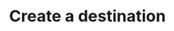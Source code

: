 ---
# -------------------------- #
#      ENDPOINT DETAILS      #
# -------------------------- #

content-type: "api-endpoint"
endpoint: "destinations"
key: "create-a-destination"
version: "4"


# -------------------------- #
#       METHOD DETAILS       #
# -------------------------- #

title: "Create a destination"
method: "post"
short-url: |
  /v{{ endpoint.version }}{{ object.endpoint-url }}
full-url: |
  {{ api.base-url }}{{ endpoint.short-url | flatify }}
short: "{{ api.core-objects.destinations.create.short }}"
description: "{{ api.core-objects.destinations.create.description | flatify }}"


# -------------------------- #
#       METHOD ARGUMENTS     #
# -------------------------- #

arguments:
  - name: "type"
    required: true
    type: "string"
    description: "{{ connect.common.attributes.destination-type | flatify }}"

  - name: "properties"
    required: true
    type: "object"
    description: "A [Destination Form Properties object]({{ api.form-properties.destination-forms.section }}) corresponding to the value of `type`."


# -------------------------- #
#           RETURNS          #
# -------------------------- #

returns: |
  If successful, the API will return a status of `200 OK` and a [Destination object]({{ api.core-objects.destinations.object }}) with a `report_card` property.

  The `report_card` property contains the [Destination Report Card object]({{ api.data-structures.report-cards.destination.section }}) for the destination's configuration status.


# ------------------------------ #
#   EXAMPLE REQUEST & RESPONSES  #
# ------------------------------ #

examples:
  - type: "Request"
    language: "json"
    subexamples:
      - type: "Create a PostgreSQL destination"
        code: |
          curl -X {{ endpoint.method | upcase }} {{ endpoint.full-url | flatify | strip_newlines }}
               -H "Authorization: Bearer <ACCESS_TOKEN>" 
               -H "Content-Type: application/json"
               -d "{
                    "type":"postgres",
                    "properties": {
                      "host":"<HOST>",
                      "port":"5432",
                      "username":"stitch",
                      "database":"demni2mf59dt10",
                      "password":"<PASSWORD>",
                      "ssl":false
                      }
                   }"


  - type: "Response"
    language: "json"
    subexamples:
      - type: "PostgreSQL destination response"
        code: |
          {
            "properties": {
              "database": "demni2mf59dt10",
              "encryption_type": "none",
              "host": "<HOST>",
              "port": "5432",
              "ssl": "true",
              "status": "1",
              "username": "stitch"
            },
            "updated_at": "2019-05-24T18:04:08Z",
            "name": "Default Warehouse",
            "type": "postgres",
            "deleted_at": null,
            "system_paused_at": null,
            "stitch_client_id": 116078,
            "paused_at": null,
            "id": 155582,
            "display_name": null,
            "created_at": "2019-05-24T18:03:50Z",
            "report_card": {
              "type": "postgres",
              "current_step": 2,
              "current_step_type": "fully_configured",
              "steps": [
                {
                  "type": "form",
                  "properties": [
                    {
                      "name": "database",
                      "is_required": true,
                      "is_credential": false,
                      "system_provided": false,
                      "property_type": "user_provided",
                      "json_schema": {
                        "type": "string"
                      },
                      "provided": true
                    },
                    {
                      "name": "encryption_host",
                      "is_required": false,
                      "is_credential": false,
                      "system_provided": false,
                      "property_type": "user_provided",
                      "json_schema": {
                        "anyOf": [
                          {
                            "type": "string",
                            "format": "ipv4"
                          },
                          {
                            "type": "string",
                            "format": "ipv6"
                          },
                          {
                            "type": "string",
                            "format": "hostname"
                          }
                        ]
                      },
                      "provided": false
                    },
                    {
                      "name": "encryption_port",
                      "is_required": false,
                      "is_credential": false,
                      "system_provided": false,
                      "property_type": "user_provided",
                      "json_schema": {
                        "type": "string",
                        "pattern": "^\\d+$"
                      },
                      "provided": false
                    },
                    {
                      "name": "encryption_type",
                      "is_required": true,
                      "is_credential": false,
                      "system_provided": false,
                      "property_type": "user_provided",
                      "json_schema": {
                        "type": "string",
                        "pattern": "^(ssh|none)$"
                      },
                      "provided": true
                    },
                    {
                      "name": "encryption_username",
                      "is_required": false,
                      "is_credential": false,
                      "system_provided": false,
                      "property_type": "user_provided",
                      "json_schema": {
                        "type": "string"
                      },
                      "provided": false
                    },
                    {
                      "name": "host",
                      "is_required": true,
                      "is_credential": false,
                      "system_provided": false,
                      "property_type": "user_provided",
                      "json_schema": {
                        "anyOf": [
                          {
                            "type": "string",
                            "format": "ipv4"
                          },
                          {
                            "type": "string",
                            "format": "ipv6"
                          },
                          {
                            "type": "string",
                            "format": "hostname"
                          }
                        ]
                      },
                      "provided": true
                    },
                    {
                      "name": "password",
                      "is_required": true,
                      "is_credential": true,
                      "system_provided": false,
                      "property_type": "user_provided",
                      "json_schema": {
                        "type": "string"
                      },
                      "provided": true
                    },
                    {
                      "name": "port",
                      "is_required": true,
                      "is_credential": false,
                      "system_provided": false,
                      "property_type": "user_provided",
                      "json_schema": {
                        "type": "string",
                        "pattern": "^\\d+$"
                      },
                      "provided": true
                    },
                    {
                      "name": "ssl",
                      "is_required": true,
                      "is_credential": false,
                      "system_provided": false,
                      "property_type": "user_provided",
                      "json_schema": {
                        "type": "boolean"
                      },
                      "provided": true
                    },
                    {
                      "name": "sslrootcert",
                      "is_required": false,
                      "is_credential": false,
                      "system_provided": false,
                      "property_type": "user_provided",
                      "json_schema": {
                        "type": "string"
                      },
                      "provided": false
                    },
                    {
                      "name": "username",
                      "is_required": true,
                      "is_credential": false,
                      "system_provided": false,
                      "property_type": "user_provided",
                      "json_schema": {
                        "type": "string"
                      },
                      "provided": true
                    }
                  ]
                },
                {
                  "type": "fully_configured",
                  "properties": []
                }
              ]
            }
          }
  - type: "Errors"
---